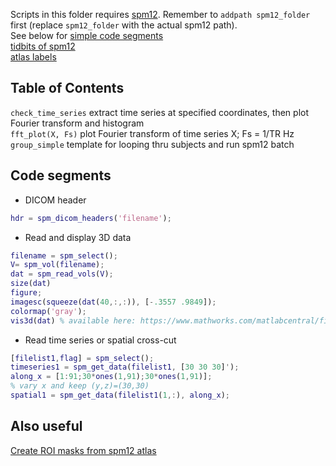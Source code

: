 Scripts in this folder requires [spm12](https://github.com/spm/spm12). 
Remember to `addpath spm12_folder` first (replace `spm12_folder` with the actual spm12 path).  
See below for [simple code segments](#seg)    
[tidbits of spm12](https://github.com/ywwang-notes/fMRI-related/blob/master/spm12_related/spm-notes.md)  
[atlas labels](https://github.com/neurodebian/spm12/blob/master/tpm/labels_Neuromorphometrics.xml)  

## Table of Contents

`check_time_series` extract time series at specified coordinates, then plot Fourier transform and histogram  
`fft_plot(X, Fs)` plot Fourier transform of time series X; Fs = 1/TR Hz  
`group_simple` template for looping thru subjects and run spm12 batch  


<a name="seg"></a>
## Code segments

* DICOM header
```matlab
hdr = spm_dicom_headers('filename');
```

* Read and display 3D data
```matlab
filename = spm_select();
V= spm_vol(filename);
dat = spm_read_vols(V);
size(dat)
figure;
imagesc(squeeze(dat(40,:,:)), [-.3557 .9849]);
colormap('gray');
vis3d(dat) % available here: https://www.mathworks.com/matlabcentral/fileexchange/37268-3d-volume-visualization

```

* Read time series or spatial cross-cut
```matlab
[filelist1,flag] = spm_select();
timeseries1 = spm_get_data(filelist1, [30 30 30]');
along_x = [1:91;30*ones(1,91);30*ones(1,91)]; 
% vary x and keep (y,z)=(30,30)
spatial1 = spm_get_data(filelist1(1,:), along_x);
```

## Also useful
[Create ROI masks from spm12 atlas](https://github.com/ywwang-notes/Public-Code-collection/blob/master/matlab/generate_masks_from_atlas.m)
